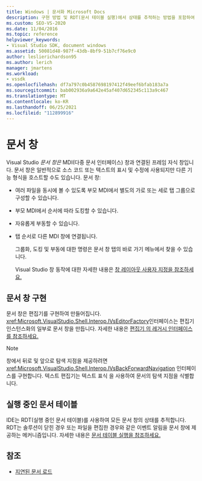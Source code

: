 ```yaml
---
title: Windows | 문서화 Microsoft Docs
description: 구현 방법 및 RDT(문서 테이블 실행)에서 상태를 추적하는 방법을 포함하여 Visual Studio 문서 창에 대해 알아봅니다.
ms.custom: SEO-VS-2020
ms.date: 11/04/2016
ms.topic: reference
helpviewer_keywords:
- Visual Studio SDK, document windows
ms.assetid: 50081d48-987f-43db-8bf9-51b7cf76e9c0
author: leslierichardson95
ms.author: lerich
manager: jmartens
ms.workload:
- vssdk
ms.openlocfilehash: df7a797c0b4587698197412f49eef6bfab183a7a
ms.sourcegitcommit: bab002936a9a642e45af407d652345c113a9c467
ms.translationtype: MT
ms.contentlocale: ko-KR
ms.lasthandoff: 06/25/2021
ms.locfileid: "112899916"
---
```

# <a name="document-windows"></a>문서 창
Visual Studio *문서 창은* MDI(다중 문서 인터페이스) 창과 연결된 프레임 자식 창입니다. 문서 창은 일반적으로 소스 코드 또는 텍스트의 표시 및 수정에 사용되지만 다른 기능 형식을 호스트할 수도 있습니다. 문서 창:

- 여러 파일을 동시에 볼 수 있도록 부모 MDI에서 별도의 가로 또는 세로 탭 그룹으로 구성할 수 있습니다.

- 부모 MDI에서 순서에 따라 도킹할 수 있습니다.

- 자유롭게 부동할 수 있습니다.

- 탭 순서로 다른 MDI 창에 연결됩니다.

  그룹화, 도킹 및 부동에 대한 명령은 문서 창 탭의 바로 가기 메뉴에서 찾을 수 있습니다.

  Visual Studio 창 동작에 대한 자세한 내용은 [창 레이아웃 사용자 지정을 참조하세요.](../../ide/customizing-window-layouts-in-visual-studio.md)

## <a name="document-window-implementation"></a>문서 창 구현
 문서 창은 편집기를 구현하여 만들어집니다. <xref:Microsoft.VisualStudio.Shell.Interop.IVsEditorFactory>인터페이스는 편집기 인스턴스화의 일부로 문서 창을 만듭니다. 자세한 내용은 [편집기 의 레거시 인터페이스를 참조하세요.](/previous-versions/visualstudio/visual-studio-2015/extensibility/legacy-interfaces-in-the-editor?preserve-view=true&view=vs-2015)

> [!NOTE]
> 창에서 뒤로 및 앞으로 탐색 지점을 제공하려면 <xref:Microsoft.VisualStudio.Shell.Interop.IVsBackForwardNavigation> 인터페이스를 구현합니다. 텍스트 편집기는 텍스트 표식 을 사용하여 문서의 탐색 지점을 식별합니다.

## <a name="the-running-document-table"></a>실행 중인 문서 테이블
 IDE는 RDT(실행 중인 문서 테이블)를 사용하여 모든 문서 창의 상태를 추적합니다. RDT는 솔루션이 닫힌 경우 또는 파일을 편집한 경우와 같은 이벤트 알림을 문서 창에 제공하는 메커니즘입니다. 자세한 내용은 [문서 테이블 실행을 참조하세요.](../../extensibility/internals/running-document-table.md)

## <a name="see-also"></a>참조
- [지연된 문서 로드](../../extensibility/internals/delayed-document-loading.md)
